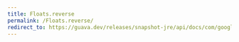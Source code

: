 ```yaml
---
title: Floats.reverse
permalink: /Floats.reverse/
redirect_to: https://guava.dev/releases/snapshot-jre/api/docs/com/google/common/primitives/Floats.html#reverse-float:A-
---
```

